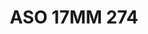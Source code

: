 ---
title: ASO 17MM 274
date: 
draft: false

# descripcion
description : Anillo de plata 925.

materials: Plata 989

color: 

dimensions: 17mm diámetro

code: 05-23-1663

type: "Anillos"

categories: []

price: $7.580,00

price_eftvo: $6.440,00

# Images
# first image will be shown in the product page
images:
  # - image: "images/path_to_image"
  # La ubicacion de las imagenes es imagenes/Anillos/Anillos.Solo Plata/05-23-1663-aso-17mm-274
  - image: "./images/anillos/solo_plata/05-23-1663-aso-17mm-274.jpg"
---